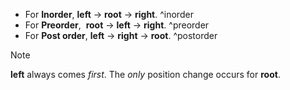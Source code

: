 -   For **Inorder**, **left** -> **root** -> **right**. ^inorder
-   For **Preorder**,  **root** -> **left** -> **right**. ^preorder
-   For **Post order**, **left** -> **right** -> **root**. ^postorder

>[!Note] 
> **left** always comes *first*. The *only* position change occurs for **root**.

